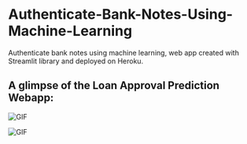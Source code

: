 # Authenticate-Bank-Notes-Using-Machine-Learning
Authenticate bank notes using machine learning, web app created with Streamlit library and deployed on Heroku.


## A glimpse of the Loan Approval Prediction Webapp:


![GIF](readme_resources/bank_note.gif)

![GIF](bank_note.gif)
